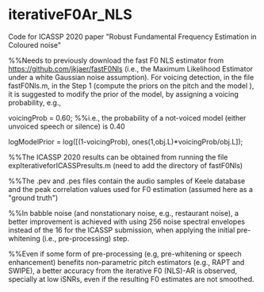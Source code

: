 # iterativeF0Ar_NLS

Code for ICASSP 2020 paper "Robust Fundamental Frequency Estimation in Coloured noise" 

%%Needs to previously download the fast F0 NLS estimator from https://github.com/jkjaer/fastF0Nls (i.e., the Maximum Likelihood Estimator under a white Gaussian noise assumption). 
For voicing detection, in the file fastF0Nls.m, in the Step 1 (compute the priors on the pitch and the model ), it is suggested to modify the prior of the model, by assigning a voicing probability, e.g., 

voicingProb = 0.60;  %%i.e., the probability of a not-voiced model (either unvoiced speech or silence) is 0.40

logModelPrior = log([(1-voicingProb), ones(1,obj.L)*voicingProb/obj.L]);

%%The ICASSP 2020 results can be obtained from running the file expIterativeforICASSPresults.m (need to add the directory of fastF0Nls) 

%%The .pev and .pes files contain the audio samples of Keele database and the peak correlation values used for F0 estimation (assumed here as a "ground truth") 

%%In babble noise (and nonstationary noise, e.g., restaurant noise), a better improvement is achieved with using 256 noise spectral envelopes instead of the 16 for the ICASSP submission, when applying the initial pre-whitening (i.e., pre-processing) step. 

%%Even if some form of pre-processing (e.g, pre-whitening or speech enhancement) benefits non-parametric pitch estimators (e.g., RAPT and SWIPE), a better accuracy from the iterative F0 (NLS)-AR is observed, specially at low iSNRs, even if the resulting F0 estimates are not smoothed. 

